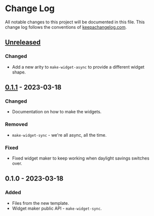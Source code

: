 # Change Log
All notable changes to this project will be documented in this file. This change log follows the conventions of [keepachangelog.com](http://keepachangelog.com/).

## [Unreleased]
### Changed
- Add a new arity to `make-widget-async` to provide a different widget shape.

## [0.1.1] - 2023-03-18
### Changed
- Documentation on how to make the widgets.

### Removed
- `make-widget-sync` - we're all async, all the time.

### Fixed
- Fixed widget maker to keep working when daylight savings switches over.

## 0.1.0 - 2023-03-18
### Added
- Files from the new template.
- Widget maker public API - `make-widget-sync`.

[Unreleased]: https://sourcehost.site/your-name/datalog/compare/0.1.1...HEAD
[0.1.1]: https://sourcehost.site/your-name/datalog/compare/0.1.0...0.1.1
